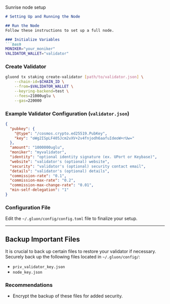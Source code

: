 Sunrise node setup
```markdown
# Setting Up and Running the Node

## Run the Node
Follow these instructions to set up a full node.

### Initialize Variables
```bash
MONIKER="your_moniker"
VALIDATOR_WALLET="validator"
```

### Create Validator
```bash
gluond tx staking create-validator [path/to/validator.json] \
    --chain-id=$CHAIN_ID \
    --from=$VALIDATOR_WALLET \
    --keyring-backend=test \
    --fees=21000uglu \
    --gas=220000
```

### Example Validator Configuration (`validator.json`)
```json
{
  "pubkey": {
    "@type": "/cosmos.crypto.ed25519.PubKey",
    "key": "oWg2ISpLF405Jcm2vXV+2v4fnjodh6aafuIdeoW+rUw="
  },
  "amount": "1000000uglu",
  "moniker": "myvalidator",
  "identity": "optional identity signature (ex. UPort or Keybase)",
  "website": "validator's (optional) website",
  "security": "validator's (optional) security contact email",
  "details": "validator's (optional) details",
  "commission-rate": "0.1",
  "commission-max-rate": "0.2",
  "commission-max-change-rate": "0.01",
  "min-self-delegation": "1"
}
```

### Configuration File
Edit the `~/.gluon/config/config.toml` file to finalize your setup.

---

## Backup Important Files
It is crucial to back up certain files to restore your validator if necessary. Securely back up the following files located in `~/.gluon/config/`:

- `priv_validator_key.json`
- `node_key.json`

### Recommendations
- Encrypt the backup of these files for added security.
